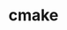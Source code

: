 ---
title: "cmake"
layout: cache
categories: [package, develop]
meta: {"versions": ["3.16.9", "3.20.6", "3.23.1", "3.23.2", "3.23.3", "3.24.2", "3.25.0", "3.25.1", "3.26.1", "3.26.2", "3.26.3"], "compilers": ["apple-clang@=14.0.0", "apple-clang@=14.0.3", "gcc@=11.1.0", "gcc@=11.3.0", "gcc@=12.1.0", "gcc@=12.3.0", "gcc@=7.3.1", "gcc@=7.5.0", "gcc@=8.4.0", "intel@=2021.9.0", "oneapi@=2023.0.0", "oneapi@=2023.1.0", "oneapi@=2023.2.0"], "oss": ["amzn2", "ubuntu18.04", "ubuntu20.04", "ubuntu22.04", "ventura"], "platforms": ["darwin", "linux"], "targets": ["aarch64", "icelake", "ivybridge", "neoverse_n1", "ppc64le", "skylake_avx512", "x86_64", "x86_64_v3"], "stacks": ["aws-ahug", "aws-ahug-aarch64", "aws-isc", "aws-isc-aarch64", "build_systems", "data-vis-sdk", "e4s", "e4s-oneapi", "e4s-power", "gpu-tests", "ml-darwin-aarch64-mps", "ml-linux-x86_64-cpu", "ml-linux-x86_64-cuda", "ml-linux-x86_64-rocm", "radiuss", "radiuss-aws", "radiuss-aws-aarch64", "root", "tutorial"], "num_specs": 124, "num_specs_by_stack": {"root": 124, "ml-darwin-aarch64-mps": 1, "aws-ahug-aarch64": 14, "radiuss-aws-aarch64": 4, "aws-isc-aarch64": 4, "aws-ahug": 3, "radiuss-aws": 2, "aws-isc": 2, "radiuss": 2, "build_systems": 2, "e4s-power": 4, "e4s-oneapi": 12, "gpu-tests": 2, "e4s": 6, "data-vis-sdk": 2, "ml-linux-x86_64-cuda": 2, "ml-linux-x86_64-rocm": 2, "ml-linux-x86_64-cpu": 2, "tutorial": 4}}
spec_details: [{"hash": "qqtzcrkegcxnqccc7auuaugjhkxw5oi5", "compiler": "apple-clang@=14.0.0", "versions": ["3.26.3"], "os": "ventura", "platform": "darwin", "target": "aarch64", "variants": ["build_system=generic", "build_type=Release", "~doc", "+ncurses", "+ownlibs", "~qt"], "stacks": ["root"], "size": "-", "tarball": "https://binaries.spack.io/develop/build_cache/darwin-ventura-aarch64/apple-clang-14.0.0/cmake-3.26.3/darwin-ventura-aarch64-apple-clang-14.0.0-cmake-3.26.3-qqtzcrkegcxnqccc7auuaugjhkxw5oi5.spack"}, {"hash": "zo6ymprkb7k4krk3zrdya3ifw7obj4gv", "compiler": "apple-clang@=14.0.0", "versions": ["3.26.3"], "os": "ventura", "platform": "darwin", "target": "aarch64", "variants": ["build_system=generic", "build_type=Release", "~doc", "+ncurses", "+ownlibs", "~qt"], "stacks": ["root"], "size": "-", "tarball": "https://binaries.spack.io/develop/build_cache/darwin-ventura-aarch64/apple-clang-14.0.0/cmake-3.26.3/darwin-ventura-aarch64-apple-clang-14.0.0-cmake-3.26.3-zo6ymprkb7k4krk3zrdya3ifw7obj4gv.spack"}, {"hash": "taru4dvclyndvmu4eehytneyqbluxxqw", "compiler": "apple-clang@=14.0.0", "versions": ["3.26.3"], "os": "ventura", "platform": "darwin", "target": "aarch64", "variants": ["build_system=generic", "build_type=Release", "~doc", "+ncurses", "+ownlibs"], "stacks": ["ml-darwin-aarch64-mps", "root"], "size": "-", "tarball": "https://binaries.spack.io/develop/build_cache/darwin-ventura-aarch64/apple-clang-14.0.0/cmake-3.26.3/darwin-ventura-aarch64-apple-clang-14.0.0-cmake-3.26.3-taru4dvclyndvmu4eehytneyqbluxxqw.spack"}, {"hash": "o3iv3b6qeh5a6amqao2kl2qobaibb6bv", "compiler": "gcc@=7.3.1", "versions": ["3.26.3"], "os": "amzn2", "platform": "linux", "target": "aarch64", "variants": ["build_system=generic", "build_type=Release", "~doc", "+ncurses", "+ownlibs", "~qt"], "stacks": ["aws-ahug-aarch64", "root"], "size": "-", "tarball": "https://binaries.spack.io/develop/build_cache/linux-amzn2-aarch64/gcc-7.3.1/cmake-3.26.3/linux-amzn2-aarch64-gcc-7.3.1-cmake-3.26.3-o3iv3b6qeh5a6amqao2kl2qobaibb6bv.spack"}, {"hash": "gjd3t7hr52orgpzzf6ny4m3edhu2yqbq", "compiler": "apple-clang@=14.0.3", "versions": ["3.26.3"], "os": "ventura", "platform": "darwin", "target": "aarch64", "variants": ["build_system=generic", "build_type=Release", "~doc", "+ncurses", "+ownlibs", "~qt"], "stacks": ["root"], "size": "-", "tarball": "https://binaries.spack.io/develop/build_cache/darwin-ventura-aarch64/apple-clang-14.0.3/cmake-3.26.3/darwin-ventura-aarch64-apple-clang-14.0.3-cmake-3.26.3-gjd3t7hr52orgpzzf6ny4m3edhu2yqbq.spack"}, {"hash": "26gs6rnhpasneopmzexyamsf7vjbyofd", "compiler": "apple-clang@=14.0.3", "versions": ["3.26.3"], "os": "ventura", "platform": "darwin", "target": "aarch64", "variants": ["build_system=generic", "build_type=Release", "~doc", "+ncurses", "+ownlibs", "~qt"], "stacks": ["root"], "size": "-", "tarball": "https://binaries.spack.io/develop/build_cache/darwin-ventura-aarch64/apple-clang-14.0.3/cmake-3.26.3/darwin-ventura-aarch64-apple-clang-14.0.3-cmake-3.26.3-26gs6rnhpasneopmzexyamsf7vjbyofd.spack"}, {"hash": "latohmkpp6d4eeq2nqmcrquhi4wvohxu", "compiler": "gcc@=7.3.1", "versions": ["3.26.3"], "os": "amzn2", "platform": "linux", "target": "aarch64", "variants": ["build_system=generic", "build_type=Release", "~doc", "+ncurses", "+ownlibs", "~qt"], "stacks": ["root"], "size": "-", "tarball": "https://binaries.spack.io/develop/build_cache/linux-amzn2-aarch64/gcc-7.3.1/cmake-3.26.3/linux-amzn2-aarch64-gcc-7.3.1-cmake-3.26.3-latohmkpp6d4eeq2nqmcrquhi4wvohxu.spack"}, {"hash": "tbwtqhly5pnpsso5c4gmxhyt3pdbsulh", "compiler": "gcc@=7.3.1", "versions": ["3.26.3"], "os": "amzn2", "platform": "linux", "target": "aarch64", "variants": ["build_system=generic", "build_type=Release", "~doc", "+ncurses", "+ownlibs", "~qt"], "stacks": ["aws-ahug-aarch64", "root"], "size": "-", "tarball": "https://binaries.spack.io/develop/build_cache/linux-amzn2-aarch64/gcc-7.3.1/cmake-3.26.3/linux-amzn2-aarch64-gcc-7.3.1-cmake-3.26.3-tbwtqhly5pnpsso5c4gmxhyt3pdbsulh.spack"}, {"hash": "xphz2gidtz4vttf2tas2z35z4zbdmlm6", "compiler": "gcc@=7.3.1", "versions": ["3.26.3"], "os": "amzn2", "platform": "linux", "target": "aarch64", "variants": ["build_system=generic", "build_type=Release", "~doc", "+ncurses", "+ownlibs", "~qt"], "stacks": ["aws-ahug-aarch64", "root"], "size": "-", "tarball": "https://binaries.spack.io/develop/build_cache/linux-amzn2-aarch64/gcc-7.3.1/cmake-3.26.3/linux-amzn2-aarch64-gcc-7.3.1-cmake-3.26.3-xphz2gidtz4vttf2tas2z35z4zbdmlm6.spack"}, {"hash": "xxgtauwpuclp5ja4ndyeskemau7jlcg6", "compiler": "gcc@=7.3.1", "versions": ["3.26.2"], "os": "amzn2", "platform": "linux", "target": "aarch64", "variants": ["build_system=generic", "build_type=Release", "~doc", "+ncurses", "+ownlibs", "~qt"], "stacks": ["aws-ahug-aarch64", "root"], "size": "-", "tarball": "https://binaries.spack.io/develop/build_cache/linux-amzn2-aarch64/gcc-7.3.1/cmake-3.26.2/linux-amzn2-aarch64-gcc-7.3.1-cmake-3.26.2-xxgtauwpuclp5ja4ndyeskemau7jlcg6.spack"}, {"hash": "fgb5os75qyrnlk7wxwo2qwcup74dl5ou", "compiler": "gcc@=7.3.1", "versions": ["3.26.3"], "os": "amzn2", "platform": "linux", "target": "aarch64", "variants": ["build_system=generic", "build_type=Release", "~doc", "+ncurses", "+ownlibs", "~qt"], "stacks": ["aws-ahug-aarch64", "root"], "size": "-", "tarball": "https://binaries.spack.io/develop/build_cache/linux-amzn2-aarch64/gcc-7.3.1/cmake-3.26.3/linux-amzn2-aarch64-gcc-7.3.1-cmake-3.26.3-fgb5os75qyrnlk7wxwo2qwcup74dl5ou.spack"}, {"hash": "ledeqnenxa3nornbvib3fc6wyhtb3cjr", "compiler": "gcc@=7.3.1", "versions": ["3.26.3"], "os": "amzn2", "platform": "linux", "target": "aarch64", "variants": ["build_system=generic", "build_type=Release", "~doc", "+ncurses", "+ownlibs"], "stacks": ["radiuss-aws-aarch64", "aws-isc-aarch64", "root"], "size": "-", "tarball": "https://binaries.spack.io/develop/build_cache/linux-amzn2-aarch64/gcc-7.3.1/cmake-3.26.3/linux-amzn2-aarch64-gcc-7.3.1-cmake-3.26.3-ledeqnenxa3nornbvib3fc6wyhtb3cjr.spack"}, {"hash": "rlibtthzniygwu4x5p3ps6ztcpvf4ytp", "compiler": "gcc@=7.3.1", "versions": ["3.26.2"], "os": "amzn2", "platform": "linux", "target": "aarch64", "variants": ["build_system=generic", "build_type=Release", "~doc", "+ncurses", "+ownlibs", "~qt"], "stacks": ["aws-ahug-aarch64", "root"], "size": "-", "tarball": "https://binaries.spack.io/develop/build_cache/linux-amzn2-aarch64/gcc-7.3.1/cmake-3.26.2/linux-amzn2-aarch64-gcc-7.3.1-cmake-3.26.2-rlibtthzniygwu4x5p3ps6ztcpvf4ytp.spack"}, {"hash": "xzzhjwlz6gn5qgswosuxbjrllryqxsq5", "compiler": "gcc@=7.3.1", "versions": ["3.26.3"], "os": "amzn2", "platform": "linux", "target": "aarch64", "variants": ["build_system=generic", "build_type=Release", "~doc", "+ncurses", "+ownlibs"], "stacks": ["radiuss-aws-aarch64", "aws-isc-aarch64", "root"], "size": "-", "tarball": "https://binaries.spack.io/develop/build_cache/linux-amzn2-aarch64/gcc-7.3.1/cmake-3.26.3/linux-amzn2-aarch64-gcc-7.3.1-cmake-3.26.3-xzzhjwlz6gn5qgswosuxbjrllryqxsq5.spack"}, {"hash": "at72i4zozhb2vrmllqy4ruqs6snw3b5o", "compiler": "gcc@=7.3.1", "versions": ["3.26.3"], "os": "amzn2", "platform": "linux", "target": "aarch64", "variants": ["build_system=generic", "build_type=Release", "~doc", "+ncurses", "+ownlibs", "~qt"], "stacks": ["aws-ahug-aarch64", "root"], "size": "-", "tarball": "https://binaries.spack.io/develop/build_cache/linux-amzn2-aarch64/gcc-7.3.1/cmake-3.26.3/linux-amzn2-aarch64-gcc-7.3.1-cmake-3.26.3-at72i4zozhb2vrmllqy4ruqs6snw3b5o.spack"}, {"hash": "snllk2uhxbdjzqalzobz5g3h2utnxaq4", "compiler": "gcc@=7.3.1", "versions": ["3.25.1"], "os": "amzn2", "platform": "linux", "target": "ivybridge", "variants": ["build_system=generic", "build_type=Release", "~doc", "+ncurses", "+ownlibs", "~qt"], "stacks": ["root"], "size": "-", "tarball": "https://binaries.spack.io/develop/build_cache/linux-amzn2-ivybridge/gcc-7.3.1/cmake-3.25.1/linux-amzn2-ivybridge-gcc-7.3.1-cmake-3.25.1-snllk2uhxbdjzqalzobz5g3h2utnxaq4.spack"}, {"hash": "r2aiya7q3aqkaz2klqwnj64ayhc3izpz", "compiler": "gcc@=12.3.0", "versions": ["3.26.3"], "os": "amzn2", "platform": "linux", "target": "icelake", "variants": ["build_system=generic", "build_type=Release", "~doc", "+ncurses", "+ownlibs", "~qt"], "stacks": ["root"], "size": "-", "tarball": "https://binaries.spack.io/develop/build_cache/linux-amzn2-icelake/gcc-12.3.0/cmake-3.26.3/linux-amzn2-icelake-gcc-12.3.0-cmake-3.26.3-r2aiya7q3aqkaz2klqwnj64ayhc3izpz.spack"}, {"hash": "c4hckcpiflhskls7or3wv2goikdmfewu", "compiler": "gcc@=7.3.1", "versions": ["3.25.0"], "os": "amzn2", "platform": "linux", "target": "ivybridge", "variants": ["build_system=generic", "build_type=Release", "~doc", "+ncurses", "+ownlibs", "~qt"], "stacks": ["root"], "size": "-", "tarball": "https://binaries.spack.io/develop/build_cache/linux-amzn2-ivybridge/gcc-7.3.1/cmake-3.25.0/linux-amzn2-ivybridge-gcc-7.3.1-cmake-3.25.0-c4hckcpiflhskls7or3wv2goikdmfewu.spack"}, {"hash": "cnzhr472hbxlbqv7l63tu6n74vf6i4sp", "compiler": "intel@=2021.9.0", "versions": ["3.26.3"], "os": "amzn2", "platform": "linux", "target": "icelake", "variants": ["build_system=generic", "build_type=Release", "~doc", "+ncurses", "+ownlibs", "~qt"], "stacks": ["root"], "size": "-", "tarball": "https://binaries.spack.io/develop/build_cache/linux-amzn2-icelake/intel-2021.9.0/cmake-3.26.3/linux-amzn2-icelake-intel-2021.9.0-cmake-3.26.3-cnzhr472hbxlbqv7l63tu6n74vf6i4sp.spack"}, {"hash": "dkj5mbncib62kjpdbfjmdakhlmexy3ux", "compiler": "intel@=2021.9.0", "versions": ["3.26.3"], "os": "amzn2", "platform": "linux", "target": "icelake", "variants": ["build_system=generic", "build_type=Release", "~doc", "+ncurses", "+ownlibs", "~qt"], "stacks": ["root"], "size": "-", "tarball": "https://binaries.spack.io/develop/build_cache/linux-amzn2-icelake/intel-2021.9.0/cmake-3.26.3/linux-amzn2-icelake-intel-2021.9.0-cmake-3.26.3-dkj5mbncib62kjpdbfjmdakhlmexy3ux.spack"}, {"hash": "lbgd5fpop7zf64nrhbpapyeb3tkkqtmo", "compiler": "gcc@=7.3.1", "versions": ["3.26.3"], "os": "amzn2", "platform": "linux", "target": "neoverse_n1", "variants": ["build_system=generic", "build_type=Release", "~doc", "+ncurses", "+ownlibs", "~qt"], "stacks": ["aws-ahug-aarch64", "root"], "size": "-", "tarball": "https://binaries.spack.io/develop/build_cache/linux-amzn2-neoverse_n1/gcc-7.3.1/cmake-3.26.3/linux-amzn2-neoverse_n1-gcc-7.3.1-cmake-3.26.3-lbgd5fpop7zf64nrhbpapyeb3tkkqtmo.spack"}, {"hash": "tufhmsl7ir4q7idhwzkbhzq5mkr7rwrm", "compiler": "gcc@=7.3.1", "versions": ["3.26.3"], "os": "amzn2", "platform": "linux", "target": "neoverse_n1", "variants": ["build_system=generic", "build_type=Release", "~doc", "+ncurses", "+ownlibs", "~qt"], "stacks": ["aws-ahug-aarch64", "root"], "size": "-", "tarball": "https://binaries.spack.io/develop/build_cache/linux-amzn2-neoverse_n1/gcc-7.3.1/cmake-3.26.3/linux-amzn2-neoverse_n1-gcc-7.3.1-cmake-3.26.3-tufhmsl7ir4q7idhwzkbhzq5mkr7rwrm.spack"}, {"hash": "uytc7pygqdpndyv45ysul3hr4ssl3v7r", "compiler": "gcc@=7.3.1", "versions": ["3.26.3"], "os": "amzn2", "platform": "linux", "target": "neoverse_n1", "variants": ["build_system=generic", "build_type=Release", "~doc", "+ncurses", "+ownlibs"], "stacks": ["radiuss-aws-aarch64", "aws-isc-aarch64", "root"], "size": "-", "tarball": "https://binaries.spack.io/develop/build_cache/linux-amzn2-neoverse_n1/gcc-7.3.1/cmake-3.26.3/linux-amzn2-neoverse_n1-gcc-7.3.1-cmake-3.26.3-uytc7pygqdpndyv45ysul3hr4ssl3v7r.spack"}, {"hash": "6p6nhw6o3koggch3i2nxf3jo2srbhud2", "compiler": "gcc@=7.3.1", "versions": ["3.26.2"], "os": "amzn2", "platform": "linux", "target": "neoverse_n1", "variants": ["build_system=generic", "build_type=Release", "~doc", "+ncurses", "+ownlibs", "~qt"], "stacks": ["aws-ahug-aarch64", "root"], "size": "-", "tarball": "https://binaries.spack.io/develop/build_cache/linux-amzn2-neoverse_n1/gcc-7.3.1/cmake-3.26.2/linux-amzn2-neoverse_n1-gcc-7.3.1-cmake-3.26.2-6p6nhw6o3koggch3i2nxf3jo2srbhud2.spack"}, {"hash": "wbsyxnhumzwi52piitp7zkmmzal7z5zh", "compiler": "gcc@=7.3.1", "versions": ["3.26.3"], "os": "amzn2", "platform": "linux", "target": "neoverse_n1", "variants": ["build_system=generic", "build_type=Release", "~doc", "+ncurses", "+ownlibs", "~qt"], "stacks": ["root"], "size": "-", "tarball": "https://binaries.spack.io/develop/build_cache/linux-amzn2-neoverse_n1/gcc-7.3.1/cmake-3.26.3/linux-amzn2-neoverse_n1-gcc-7.3.1-cmake-3.26.3-wbsyxnhumzwi52piitp7zkmmzal7z5zh.spack"}, {"hash": "x4gnhztxkt3jepbo7prim2tygeesok74", "compiler": "gcc@=7.3.1", "versions": ["3.26.3"], "os": "amzn2", "platform": "linux", "target": "neoverse_n1", "variants": ["build_system=generic", "build_type=Release", "~doc", "+ncurses", "+ownlibs", "~qt"], "stacks": ["aws-ahug-aarch64", "root"], "size": "-", "tarball": "https://binaries.spack.io/develop/build_cache/linux-amzn2-neoverse_n1/gcc-7.3.1/cmake-3.26.3/linux-amzn2-neoverse_n1-gcc-7.3.1-cmake-3.26.3-x4gnhztxkt3jepbo7prim2tygeesok74.spack"}, {"hash": "hsekl22dtsydr5gjvejnde7gbp6y574f", "compiler": "gcc@=7.3.1", "versions": ["3.26.2"], "os": "amzn2", "platform": "linux", "target": "neoverse_n1", "variants": ["build_system=generic", "build_type=Release", "~doc", "+ncurses", "+ownlibs", "~qt"], "stacks": ["aws-ahug-aarch64", "root"], "size": "-", "tarball": "https://binaries.spack.io/develop/build_cache/linux-amzn2-neoverse_n1/gcc-7.3.1/cmake-3.26.2/linux-amzn2-neoverse_n1-gcc-7.3.1-cmake-3.26.2-hsekl22dtsydr5gjvejnde7gbp6y574f.spack"}, {"hash": "2tm2htrf3qqd4pdr5wf7bu45wd3rpbtz", "compiler": "gcc@=7.3.1", "versions": ["3.26.3"], "os": "amzn2", "platform": "linux", "target": "neoverse_n1", "variants": ["build_system=generic", "build_type=Release", "~doc", "+ncurses", "+ownlibs"], "stacks": ["radiuss-aws-aarch64", "aws-isc-aarch64", "root"], "size": "-", "tarball": "https://binaries.spack.io/develop/build_cache/linux-amzn2-neoverse_n1/gcc-7.3.1/cmake-3.26.3/linux-amzn2-neoverse_n1-gcc-7.3.1-cmake-3.26.3-2tm2htrf3qqd4pdr5wf7bu45wd3rpbtz.spack"}, {"hash": "i4fy7wcgovjygn43mmczfffoig5ebhvu", "compiler": "gcc@=7.3.1", "versions": ["3.26.3"], "os": "amzn2", "platform": "linux", "target": "neoverse_n1", "variants": ["build_system=generic", "build_type=Release", "~doc", "+ncurses", "+ownlibs", "~qt"], "stacks": ["aws-ahug-aarch64", "root"], "size": "-", "tarball": "https://binaries.spack.io/develop/build_cache/linux-amzn2-neoverse_n1/gcc-7.3.1/cmake-3.26.3/linux-amzn2-neoverse_n1-gcc-7.3.1-cmake-3.26.3-i4fy7wcgovjygn43mmczfffoig5ebhvu.spack"}, {"hash": "yowytzzmpao4luwwtgqs3rmyroxih7ee", "compiler": "gcc@=7.3.1", "versions": ["3.26.3"], "os": "amzn2", "platform": "linux", "target": "neoverse_n1", "variants": ["build_system=generic", "build_type=Release", "~doc", "+ncurses", "+ownlibs", "~qt"], "stacks": ["aws-ahug-aarch64", "root"], "size": "-", "tarball": "https://binaries.spack.io/develop/build_cache/linux-amzn2-neoverse_n1/gcc-7.3.1/cmake-3.26.3/linux-amzn2-neoverse_n1-gcc-7.3.1-cmake-3.26.3-yowytzzmpao4luwwtgqs3rmyroxih7ee.spack"}, {"hash": "cmlkzo4cqxprxgfy7hp3nn25igbf5sum", "compiler": "gcc@=12.3.0", "versions": ["3.26.3"], "os": "amzn2", "platform": "linux", "target": "skylake_avx512", "variants": ["build_system=generic", "build_type=Release", "~doc", "+ncurses", "+ownlibs", "~qt"], "stacks": ["root"], "size": "-", "tarball": "https://binaries.spack.io/develop/build_cache/linux-amzn2-skylake_avx512/gcc-12.3.0/cmake-3.26.3/linux-amzn2-skylake_avx512-gcc-12.3.0-cmake-3.26.3-cmlkzo4cqxprxgfy7hp3nn25igbf5sum.spack"}, {"hash": "7puhawff5clcq7dfz6bnog2csmceq4g7", "compiler": "gcc@=7.3.1", "versions": ["3.26.3"], "os": "amzn2", "platform": "linux", "target": "x86_64_v3", "variants": ["build_system=generic", "build_type=Release", "~doc", "+ncurses", "+ownlibs", "~qt"], "stacks": ["aws-ahug", "root"], "size": "-", "tarball": "https://binaries.spack.io/develop/build_cache/linux-amzn2-x86_64_v3/gcc-7.3.1/cmake-3.26.3/linux-amzn2-x86_64_v3-gcc-7.3.1-cmake-3.26.3-7puhawff5clcq7dfz6bnog2csmceq4g7.spack"}, {"hash": "ectcisrw4xz3lkte74nxxgojott2dblx", "compiler": "intel@=2021.9.0", "versions": ["3.26.3"], "os": "amzn2", "platform": "linux", "target": "skylake_avx512", "variants": ["build_system=generic", "build_type=Release", "~doc", "+ncurses", "+ownlibs", "~qt"], "stacks": ["root"], "size": "-", "tarball": "https://binaries.spack.io/develop/build_cache/linux-amzn2-skylake_avx512/intel-2021.9.0/cmake-3.26.3/linux-amzn2-skylake_avx512-intel-2021.9.0-cmake-3.26.3-ectcisrw4xz3lkte74nxxgojott2dblx.spack"}, {"hash": "ni3omvzuky7ls46o4h4kei2n5happz7w", "compiler": "gcc@=7.3.1", "versions": ["3.26.3"], "os": "amzn2", "platform": "linux", "target": "x86_64_v3", "variants": ["build_system=generic", "build_type=Release", "~doc", "+ncurses", "+ownlibs"], "stacks": ["root", "radiuss-aws", "aws-isc"], "size": "-", "tarball": "https://binaries.spack.io/develop/build_cache/linux-amzn2-x86_64_v3/gcc-7.3.1/cmake-3.26.3/linux-amzn2-x86_64_v3-gcc-7.3.1-cmake-3.26.3-ni3omvzuky7ls46o4h4kei2n5happz7w.spack"}, {"hash": "skklknsa42rsezjww3554qjycfgq5s7e", "compiler": "gcc@=7.3.1", "versions": ["3.26.3"], "os": "amzn2", "platform": "linux", "target": "x86_64_v3", "variants": ["build_system=generic", "build_type=Release", "~doc", "+ncurses", "+ownlibs", "~qt"], "stacks": ["root"], "size": "-", "tarball": "https://binaries.spack.io/develop/build_cache/linux-amzn2-x86_64_v3/gcc-7.3.1/cmake-3.26.3/linux-amzn2-x86_64_v3-gcc-7.3.1-cmake-3.26.3-skklknsa42rsezjww3554qjycfgq5s7e.spack"}, {"hash": "3wgl5h3tpvjuzsvplikt5ecopf235azl", "compiler": "gcc@=7.3.1", "versions": ["3.26.3"], "os": "amzn2", "platform": "linux", "target": "x86_64_v3", "variants": ["build_system=generic", "build_type=Release", "~doc", "+ncurses", "+ownlibs"], "stacks": ["root", "radiuss-aws", "aws-isc"], "size": "-", "tarball": "https://binaries.spack.io/develop/build_cache/linux-amzn2-x86_64_v3/gcc-7.3.1/cmake-3.26.3/linux-amzn2-x86_64_v3-gcc-7.3.1-cmake-3.26.3-3wgl5h3tpvjuzsvplikt5ecopf235azl.spack"}, {"hash": "yy5owykftiiq2tu7qc5h4mvk6aojfxgx", "compiler": "gcc@=7.3.1", "versions": ["3.26.2"], "os": "amzn2", "platform": "linux", "target": "x86_64_v3", "variants": ["build_system=generic", "build_type=Release", "~doc", "+ncurses", "+ownlibs", "~qt"], "stacks": ["aws-ahug", "root"], "size": "-", "tarball": "https://binaries.spack.io/develop/build_cache/linux-amzn2-x86_64_v3/gcc-7.3.1/cmake-3.26.2/linux-amzn2-x86_64_v3-gcc-7.3.1-cmake-3.26.2-yy5owykftiiq2tu7qc5h4mvk6aojfxgx.spack"}, {"hash": "ea2wrl6mbzj4hnlxl3zww63zpgahb5pb", "compiler": "gcc@=7.3.1", "versions": ["3.26.3"], "os": "amzn2", "platform": "linux", "target": "x86_64_v3", "variants": ["build_system=generic", "build_type=Release", "~doc", "+ncurses", "+ownlibs", "~qt"], "stacks": ["aws-ahug", "root"], "size": "-", "tarball": "https://binaries.spack.io/develop/build_cache/linux-amzn2-x86_64_v3/gcc-7.3.1/cmake-3.26.3/linux-amzn2-x86_64_v3-gcc-7.3.1-cmake-3.26.3-ea2wrl6mbzj4hnlxl3zww63zpgahb5pb.spack"}, {"hash": "uohligjxrxnotq6dan5qdn53hfyjdyus", "compiler": "gcc@=7.5.0", "versions": ["3.23.3"], "os": "ubuntu18.04", "platform": "linux", "target": "x86_64", "variants": ["build_type=Release", "~doc", "+ncurses", "+ownlibs", "~qt"], "stacks": ["root"], "size": "-", "tarball": "https://binaries.spack.io/develop/build_cache/linux-ubuntu18.04-x86_64/gcc-7.5.0/cmake-3.23.3/linux-ubuntu18.04-x86_64-gcc-7.5.0-cmake-3.23.3-uohligjxrxnotq6dan5qdn53hfyjdyus.spack"}, {"hash": "xhviiedworcw6f3pmhop46cy344szbgt", "compiler": "gcc@=8.4.0", "versions": ["3.23.2"], "os": "ubuntu18.04", "platform": "linux", "target": "x86_64", "variants": ["build_type=Release", "~doc", "+ncurses", "+ownlibs", "~qt"], "stacks": ["root"], "size": "-", "tarball": "https://binaries.spack.io/develop/build_cache/linux-ubuntu18.04-x86_64/gcc-8.4.0/cmake-3.23.2/linux-ubuntu18.04-x86_64-gcc-8.4.0-cmake-3.23.2-xhviiedworcw6f3pmhop46cy344szbgt.spack"}, {"hash": "xmesgtnclr3as2ilyebe4rpv7t72bv6m", "compiler": "gcc@=8.4.0", "versions": ["3.23.3"], "os": "ubuntu18.04", "platform": "linux", "target": "x86_64", "variants": ["build_type=Release", "~doc", "+ncurses", "+ownlibs", "~qt"], "stacks": ["root"], "size": "-", "tarball": "https://binaries.spack.io/develop/build_cache/linux-ubuntu18.04-x86_64/gcc-8.4.0/cmake-3.23.3/linux-ubuntu18.04-x86_64-gcc-8.4.0-cmake-3.23.3-xmesgtnclr3as2ilyebe4rpv7t72bv6m.spack"}, {"hash": "crd77corziurrikkjkzaim32mnwzh62z", "compiler": "gcc@=8.4.0", "versions": ["3.23.2"], "os": "ubuntu18.04", "platform": "linux", "target": "x86_64", "variants": ["build_type=Release", "~doc", "+ncurses", "+ownlibs", "~qt"], "stacks": ["root"], "size": "-", "tarball": "https://binaries.spack.io/develop/build_cache/linux-ubuntu18.04-x86_64/gcc-8.4.0/cmake-3.23.2/linux-ubuntu18.04-x86_64-gcc-8.4.0-cmake-3.23.2-crd77corziurrikkjkzaim32mnwzh62z.spack"}, {"hash": "ypmhw6ewjsm6lk6v2s5nv4h44ud2rw27", "compiler": "gcc@=8.4.0", "versions": ["3.23.2"], "os": "ubuntu18.04", "platform": "linux", "target": "x86_64", "variants": ["build_type=Release", "~doc", "+ncurses", "+ownlibs", "~qt"], "stacks": ["root"], "size": "-", "tarball": "https://binaries.spack.io/develop/build_cache/linux-ubuntu18.04-x86_64/gcc-8.4.0/cmake-3.23.2/linux-ubuntu18.04-x86_64-gcc-8.4.0-cmake-3.23.2-ypmhw6ewjsm6lk6v2s5nv4h44ud2rw27.spack"}, {"hash": "pysxcdgt6zs2cozl3l2bmiajtydtwovm", "compiler": "gcc@=8.4.0", "versions": ["3.24.2"], "os": "ubuntu18.04", "platform": "linux", "target": "x86_64", "variants": ["build_system=generic", "build_type=Release", "~doc", "+ncurses", "+ownlibs", "~qt"], "stacks": ["root"], "size": "-", "tarball": "https://binaries.spack.io/develop/build_cache/linux-ubuntu18.04-x86_64/gcc-8.4.0/cmake-3.24.2/linux-ubuntu18.04-x86_64-gcc-8.4.0-cmake-3.24.2-pysxcdgt6zs2cozl3l2bmiajtydtwovm.spack"}, {"hash": "4rmgn6xzzvhhpahf3xmaltgfjjrnbgof", "compiler": "gcc@=8.4.0", "versions": ["3.23.3"], "os": "ubuntu18.04", "platform": "linux", "target": "x86_64", "variants": ["build_type=Release", "~doc", "+ncurses", "+ownlibs", "~qt"], "stacks": ["root"], "size": "-", "tarball": "https://binaries.spack.io/develop/build_cache/linux-ubuntu18.04-x86_64/gcc-8.4.0/cmake-3.23.3/linux-ubuntu18.04-x86_64-gcc-8.4.0-cmake-3.23.3-4rmgn6xzzvhhpahf3xmaltgfjjrnbgof.spack"}, {"hash": "oxfcvuiwckkfmwuixajkkchxhytkykug", "compiler": "gcc@=8.4.0", "versions": ["3.23.2"], "os": "ubuntu18.04", "platform": "linux", "target": "x86_64", "variants": ["build_type=Release", "~doc", "+ncurses", "+ownlibs", "~qt"], "stacks": ["root"], "size": "-", "tarball": "https://binaries.spack.io/develop/build_cache/linux-ubuntu18.04-x86_64/gcc-8.4.0/cmake-3.23.2/linux-ubuntu18.04-x86_64-gcc-8.4.0-cmake-3.23.2-oxfcvuiwckkfmwuixajkkchxhytkykug.spack"}, {"hash": "4zdek3cgd2abyymn3h2q3dakknggopoo", "compiler": "gcc@=8.4.0", "versions": ["3.24.2"], "os": "ubuntu18.04", "platform": "linux", "target": "x86_64", "variants": ["build_system=generic", "build_type=Release", "~doc", "+ncurses", "+ownlibs", "~qt"], "stacks": ["root"], "size": "-", "tarball": "https://binaries.spack.io/develop/build_cache/linux-ubuntu18.04-x86_64/gcc-8.4.0/cmake-3.24.2/linux-ubuntu18.04-x86_64-gcc-8.4.0-cmake-3.24.2-4zdek3cgd2abyymn3h2q3dakknggopoo.spack"}, {"hash": "iabmlry5yhpk5i3c3ltay4arn4e33yfk", "compiler": "gcc@=8.4.0", "versions": ["3.23.1"], "os": "ubuntu18.04", "platform": "linux", "target": "x86_64", "variants": ["build_type=Release", "~doc", "+ncurses", "+ownlibs", "~qt"], "stacks": ["root"], "size": "-", "tarball": "https://binaries.spack.io/develop/build_cache/linux-ubuntu18.04-x86_64/gcc-8.4.0/cmake-3.23.1/linux-ubuntu18.04-x86_64-gcc-8.4.0-cmake-3.23.1-iabmlry5yhpk5i3c3ltay4arn4e33yfk.spack"}, {"hash": "ni2n4iorfubfutpjcjp3ibsueh2cfqdw", "compiler": "gcc@=8.4.0", "versions": ["3.25.1"], "os": "ubuntu18.04", "platform": "linux", "target": "x86_64", "variants": ["build_system=generic", "build_type=Release", "~doc", "+ncurses", "+ownlibs", "~qt"], "stacks": ["root"], "size": "-", "tarball": "https://binaries.spack.io/develop/build_cache/linux-ubuntu18.04-x86_64/gcc-8.4.0/cmake-3.25.1/linux-ubuntu18.04-x86_64-gcc-8.4.0-cmake-3.25.1-ni2n4iorfubfutpjcjp3ibsueh2cfqdw.spack"}, {"hash": "klnudnlks5xx57al3fugzcrohrsylpoy", "compiler": "gcc@=8.4.0", "versions": ["3.23.2"], "os": "ubuntu18.04", "platform": "linux", "target": "x86_64", "variants": ["build_type=Release", "~doc", "+ncurses", "+ownlibs", "~qt"], "stacks": ["root"], "size": "-", "tarball": "https://binaries.spack.io/develop/build_cache/linux-ubuntu18.04-x86_64/gcc-8.4.0/cmake-3.23.2/linux-ubuntu18.04-x86_64-gcc-8.4.0-cmake-3.23.2-klnudnlks5xx57al3fugzcrohrsylpoy.spack"}, {"hash": "7ib5r6tj5jonuds7xvozz7adqlrmlb3p", "compiler": "gcc@=8.4.0", "versions": ["3.23.2"], "os": "ubuntu18.04", "platform": "linux", "target": "x86_64", "variants": ["build_type=Release", "~doc", "+ncurses", "+ownlibs", "~qt"], "stacks": ["root"], "size": "-", "tarball": "https://binaries.spack.io/develop/build_cache/linux-ubuntu18.04-x86_64/gcc-8.4.0/cmake-3.23.2/linux-ubuntu18.04-x86_64-gcc-8.4.0-cmake-3.23.2-7ib5r6tj5jonuds7xvozz7adqlrmlb3p.spack"}, {"hash": "x3facmu6z7mo6ltnugy5xsretrzmigay", "compiler": "gcc@=8.4.0", "versions": ["3.25.0"], "os": "ubuntu18.04", "platform": "linux", "target": "x86_64", "variants": ["build_system=generic", "build_type=Release", "~doc", "+ncurses", "+ownlibs", "~qt"], "stacks": ["root"], "size": "-", "tarball": "https://binaries.spack.io/develop/build_cache/linux-ubuntu18.04-x86_64/gcc-8.4.0/cmake-3.25.0/linux-ubuntu18.04-x86_64-gcc-8.4.0-cmake-3.25.0-x3facmu6z7mo6ltnugy5xsretrzmigay.spack"}, {"hash": "n4eaknx2lircob3fvhxw2ag5vaylpkzc", "compiler": "gcc@=8.4.0", "versions": ["3.23.3"], "os": "ubuntu18.04", "platform": "linux", "target": "x86_64", "variants": ["build_type=Release", "~doc", "+ncurses", "+ownlibs", "~qt"], "stacks": ["root"], "size": "-", "tarball": "https://binaries.spack.io/develop/build_cache/linux-ubuntu18.04-x86_64/gcc-8.4.0/cmake-3.23.3/linux-ubuntu18.04-x86_64-gcc-8.4.0-cmake-3.23.3-n4eaknx2lircob3fvhxw2ag5vaylpkzc.spack"}, {"hash": "ag23oxsvzs4h25x7lugr5yr237i6hnv6", "compiler": "gcc@=8.4.0", "versions": ["3.23.1"], "os": "ubuntu18.04", "platform": "linux", "target": "x86_64", "variants": ["build_type=Release", "~doc", "+ncurses", "+ownlibs", "~qt"], "stacks": ["root"], "size": "-", "tarball": "https://binaries.spack.io/develop/build_cache/linux-ubuntu18.04-x86_64/gcc-8.4.0/cmake-3.23.1/linux-ubuntu18.04-x86_64-gcc-8.4.0-cmake-3.23.1-ag23oxsvzs4h25x7lugr5yr237i6hnv6.spack"}, {"hash": "j5tmlq6eau6kkszko2crk7kuyhapu5lx", "compiler": "gcc@=8.4.0", "versions": ["3.23.2"], "os": "ubuntu18.04", "platform": "linux", "target": "x86_64", "variants": ["build_type=Release", "~doc", "+ncurses", "+ownlibs", "~qt"], "stacks": ["root"], "size": "-", "tarball": "https://binaries.spack.io/develop/build_cache/linux-ubuntu18.04-x86_64/gcc-8.4.0/cmake-3.23.2/linux-ubuntu18.04-x86_64-gcc-8.4.0-cmake-3.23.2-j5tmlq6eau6kkszko2crk7kuyhapu5lx.spack"}, {"hash": "jcj3frqsjtz2rcpf7gs7rvwgfpy7ktth", "compiler": "gcc@=8.4.0", "versions": ["3.23.2"], "os": "ubuntu18.04", "platform": "linux", "target": "x86_64", "variants": ["build_type=Release", "~doc", "+ncurses", "+ownlibs", "~qt"], "stacks": ["root"], "size": "-", "tarball": "https://binaries.spack.io/develop/build_cache/linux-ubuntu18.04-x86_64/gcc-8.4.0/cmake-3.23.2/linux-ubuntu18.04-x86_64-gcc-8.4.0-cmake-3.23.2-jcj3frqsjtz2rcpf7gs7rvwgfpy7ktth.spack"}, {"hash": "ovrmjredwio6bs5jv5jdplanuscdor7g", "compiler": "gcc@=8.4.0", "versions": ["3.26.1"], "os": "ubuntu18.04", "platform": "linux", "target": "x86_64", "variants": ["build_system=generic", "build_type=Release", "~doc", "+ncurses", "+ownlibs", "~qt"], "stacks": ["root"], "size": "-", "tarball": "https://binaries.spack.io/develop/build_cache/linux-ubuntu18.04-x86_64/gcc-8.4.0/cmake-3.26.1/linux-ubuntu18.04-x86_64-gcc-8.4.0-cmake-3.26.1-ovrmjredwio6bs5jv5jdplanuscdor7g.spack"}, {"hash": "n2iuoxwt4frhdlr2ssd5enozpjllftey", "compiler": "gcc@=8.4.0", "versions": ["3.23.2"], "os": "ubuntu18.04", "platform": "linux", "target": "x86_64", "variants": ["build_type=Release", "~doc", "+ncurses", "+ownlibs", "~qt"], "stacks": ["root"], "size": "-", "tarball": "https://binaries.spack.io/develop/build_cache/linux-ubuntu18.04-x86_64/gcc-8.4.0/cmake-3.23.2/linux-ubuntu18.04-x86_64-gcc-8.4.0-cmake-3.23.2-n2iuoxwt4frhdlr2ssd5enozpjllftey.spack"}, {"hash": "qelzrqttcejeyswbzpucvksiugomou3e", "compiler": "gcc@=7.5.0", "versions": ["3.26.3"], "os": "ubuntu18.04", "platform": "linux", "target": "x86_64_v3", "variants": ["build_system=generic", "build_type=Release", "~doc", "+ncurses", "+ownlibs"], "stacks": ["radiuss", "build_systems", "root"], "size": "-", "tarball": "https://binaries.spack.io/develop/build_cache/linux-ubuntu18.04-x86_64_v3/gcc-7.5.0/cmake-3.26.3/linux-ubuntu18.04-x86_64_v3-gcc-7.5.0-cmake-3.26.3-qelzrqttcejeyswbzpucvksiugomou3e.spack"}, {"hash": "6ifftyi26ujui5ru7bvzjgd3gt2m3nn6", "compiler": "gcc@=7.5.0", "versions": ["3.26.3"], "os": "ubuntu18.04", "platform": "linux", "target": "x86_64_v3", "variants": ["build_system=generic", "build_type=Release", "~doc", "+ncurses", "+ownlibs", "~qt"], "stacks": ["root"], "size": "-", "tarball": "https://binaries.spack.io/develop/build_cache/linux-ubuntu18.04-x86_64_v3/gcc-7.5.0/cmake-3.26.3/linux-ubuntu18.04-x86_64_v3-gcc-7.5.0-cmake-3.26.3-6ifftyi26ujui5ru7bvzjgd3gt2m3nn6.spack"}, {"hash": "3yi4x7hdgb6rugl5637pa5sbcqeuzbi7", "compiler": "gcc@=7.5.0", "versions": ["3.26.3"], "os": "ubuntu18.04", "platform": "linux", "target": "x86_64_v3", "variants": ["build_system=generic", "build_type=Release", "~doc", "+ncurses", "+ownlibs"], "stacks": ["radiuss", "build_systems", "root"], "size": "-", "tarball": "https://binaries.spack.io/develop/build_cache/linux-ubuntu18.04-x86_64_v3/gcc-7.5.0/cmake-3.26.3/linux-ubuntu18.04-x86_64_v3-gcc-7.5.0-cmake-3.26.3-3yi4x7hdgb6rugl5637pa5sbcqeuzbi7.spack"}, {"hash": "rtk64pc35xfy2tsoukrby6ztpoo7bpqf", "compiler": "gcc@=7.5.0", "versions": ["3.26.3"], "os": "ubuntu18.04", "platform": "linux", "target": "x86_64_v3", "variants": ["build_system=generic", "build_type=Release", "~doc", "+ncurses", "+ownlibs", "~qt"], "stacks": ["root"], "size": "-", "tarball": "https://binaries.spack.io/develop/build_cache/linux-ubuntu18.04-x86_64_v3/gcc-7.5.0/cmake-3.26.3/linux-ubuntu18.04-x86_64_v3-gcc-7.5.0-cmake-3.26.3-rtk64pc35xfy2tsoukrby6ztpoo7bpqf.spack"}, {"hash": "5xo5zyo22tzfsmrwgb32ibqmcbqejv6u", "compiler": "gcc@=7.5.0", "versions": ["3.26.2"], "os": "ubuntu18.04", "platform": "linux", "target": "x86_64_v3", "variants": ["build_system=generic", "build_type=Release", "~doc", "+ncurses", "+ownlibs", "~qt"], "stacks": ["root"], "size": "-", "tarball": "https://binaries.spack.io/develop/build_cache/linux-ubuntu18.04-x86_64_v3/gcc-7.5.0/cmake-3.26.2/linux-ubuntu18.04-x86_64_v3-gcc-7.5.0-cmake-3.26.2-5xo5zyo22tzfsmrwgb32ibqmcbqejv6u.spack"}, {"hash": "fexz5rhuq6trpgzcgbg3vazumpltb2f3", "compiler": "gcc@=11.1.0", "versions": ["3.26.3"], "os": "ubuntu20.04", "platform": "linux", "target": "ppc64le", "variants": ["build_system=generic", "build_type=Release", "~doc", "+ncurses", "+ownlibs", "~qt"], "stacks": ["root"], "size": "-", "tarball": "https://binaries.spack.io/develop/build_cache/linux-ubuntu20.04-ppc64le/gcc-11.1.0/cmake-3.26.3/linux-ubuntu20.04-ppc64le-gcc-11.1.0-cmake-3.26.3-fexz5rhuq6trpgzcgbg3vazumpltb2f3.spack"}, {"hash": "tkgg4v6tpdoioxumb7igtavscm3sjwmx", "compiler": "gcc@=11.1.0", "versions": ["3.26.3"], "os": "ubuntu20.04", "platform": "linux", "target": "ppc64le", "variants": ["build_system=generic", "build_type=Release", "~doc", "+ncurses", "+ownlibs", "~qt"], "stacks": ["root"], "size": "-", "tarball": "https://binaries.spack.io/develop/build_cache/linux-ubuntu20.04-ppc64le/gcc-11.1.0/cmake-3.26.3/linux-ubuntu20.04-ppc64le-gcc-11.1.0-cmake-3.26.3-tkgg4v6tpdoioxumb7igtavscm3sjwmx.spack"}, {"hash": "evuz4uypgmiepefjbmn7qxl7acz76ikz", "compiler": "gcc@=11.1.0", "versions": ["3.26.3"], "os": "ubuntu20.04", "platform": "linux", "target": "ppc64le", "variants": ["build_system=generic", "build_type=Release", "~doc", "+ncurses", "+ownlibs"], "stacks": ["e4s-power", "root"], "size": "-", "tarball": "https://binaries.spack.io/develop/build_cache/linux-ubuntu20.04-ppc64le/gcc-11.1.0/cmake-3.26.3/linux-ubuntu20.04-ppc64le-gcc-11.1.0-cmake-3.26.3-evuz4uypgmiepefjbmn7qxl7acz76ikz.spack"}, {"hash": "genmnpctiehhzcab7hp4hlpbaadi5rit", "compiler": "gcc@=11.1.0", "versions": ["3.26.3"], "os": "ubuntu20.04", "platform": "linux", "target": "ppc64le", "variants": ["build_system=generic", "build_type=Release", "~doc", "+ncurses", "+ownlibs"], "stacks": ["e4s-power", "root"], "size": "-", "tarball": "https://binaries.spack.io/develop/build_cache/linux-ubuntu20.04-ppc64le/gcc-11.1.0/cmake-3.26.3/linux-ubuntu20.04-ppc64le-gcc-11.1.0-cmake-3.26.3-genmnpctiehhzcab7hp4hlpbaadi5rit.spack"}, {"hash": "odbrt3zk4tzmyu7mb5q65niscqftkchb", "compiler": "gcc@=11.1.0", "versions": ["3.26.3"], "os": "ubuntu20.04", "platform": "linux", "target": "ppc64le", "variants": ["build_system=generic", "build_type=Release", "~doc", "+ncurses", "+ownlibs", "~qt"], "stacks": ["root"], "size": "-", "tarball": "https://binaries.spack.io/develop/build_cache/linux-ubuntu20.04-ppc64le/gcc-11.1.0/cmake-3.26.3/linux-ubuntu20.04-ppc64le-gcc-11.1.0-cmake-3.26.3-odbrt3zk4tzmyu7mb5q65niscqftkchb.spack"}, {"hash": "xty42w4zyhatwrborkyipjwnozdbnwfs", "compiler": "gcc@=8.4.0", "versions": ["3.26.2"], "os": "ubuntu18.04", "platform": "linux", "target": "x86_64_v3", "variants": ["build_system=generic", "build_type=Release", "~doc", "+ncurses", "+ownlibs", "~qt"], "stacks": ["root"], "size": "-", "tarball": "https://binaries.spack.io/develop/build_cache/linux-ubuntu18.04-x86_64_v3/gcc-8.4.0/cmake-3.26.2/linux-ubuntu18.04-x86_64_v3-gcc-8.4.0-cmake-3.26.2-xty42w4zyhatwrborkyipjwnozdbnwfs.spack"}, {"hash": "gpqmwwfuy6lieo7pb4nxlaw3slfwq4nj", "compiler": "gcc@=8.4.0", "versions": ["3.26.1"], "os": "ubuntu18.04", "platform": "linux", "target": "x86_64_v3", "variants": ["build_system=generic", "build_type=Release", "~doc", "+ncurses", "+ownlibs", "~qt"], "stacks": ["root"], "size": "-", "tarball": "https://binaries.spack.io/develop/build_cache/linux-ubuntu18.04-x86_64_v3/gcc-8.4.0/cmake-3.26.1/linux-ubuntu18.04-x86_64_v3-gcc-8.4.0-cmake-3.26.1-gpqmwwfuy6lieo7pb4nxlaw3slfwq4nj.spack"}, {"hash": "a7cc2zflsuqdqyokj2asjsev72xbetca", "compiler": "gcc@=8.4.0", "versions": ["3.26.1"], "os": "ubuntu18.04", "platform": "linux", "target": "x86_64_v3", "variants": ["build_system=generic", "build_type=Release", "~doc", "+ncurses", "+ownlibs", "~qt"], "stacks": ["root"], "size": "-", "tarball": "https://binaries.spack.io/develop/build_cache/linux-ubuntu18.04-x86_64_v3/gcc-8.4.0/cmake-3.26.1/linux-ubuntu18.04-x86_64_v3-gcc-8.4.0-cmake-3.26.1-a7cc2zflsuqdqyokj2asjsev72xbetca.spack"}, {"hash": "sskao76iyuerz3qh65ald6zv66kkfax7", "compiler": "gcc@=11.1.0", "versions": ["3.26.3"], "os": "ubuntu20.04", "platform": "linux", "target": "ppc64le", "variants": ["build_system=generic", "build_type=Release", "~doc", "+ncurses", "+ownlibs", "~qt"], "stacks": ["root"], "size": "-", "tarball": "https://binaries.spack.io/develop/build_cache/linux-ubuntu20.04-ppc64le/gcc-11.1.0/cmake-3.26.3/linux-ubuntu20.04-ppc64le-gcc-11.1.0-cmake-3.26.3-sskao76iyuerz3qh65ald6zv66kkfax7.spack"}, {"hash": "i7naktyt37zct75we3rmrukwmlb5f3fj", "compiler": "gcc@=11.1.0", "versions": ["3.26.3"], "os": "ubuntu20.04", "platform": "linux", "target": "ppc64le", "variants": ["build_system=generic", "build_type=Release", "~doc", "+ncurses", "+ownlibs"], "stacks": ["e4s-power", "root"], "size": "-", "tarball": "https://binaries.spack.io/develop/build_cache/linux-ubuntu20.04-ppc64le/gcc-11.1.0/cmake-3.26.3/linux-ubuntu20.04-ppc64le-gcc-11.1.0-cmake-3.26.3-i7naktyt37zct75we3rmrukwmlb5f3fj.spack"}, {"hash": "d73isursiuetrw4i72tot54gjwqbowip", "compiler": "gcc@=11.1.0", "versions": ["3.26.3"], "os": "ubuntu20.04", "platform": "linux", "target": "ppc64le", "variants": ["build_system=generic", "build_type=Release", "~doc", "+ncurses", "+ownlibs"], "stacks": ["e4s-power", "root"], "size": "-", "tarball": "https://binaries.spack.io/develop/build_cache/linux-ubuntu20.04-ppc64le/gcc-11.1.0/cmake-3.26.3/linux-ubuntu20.04-ppc64le-gcc-11.1.0-cmake-3.26.3-d73isursiuetrw4i72tot54gjwqbowip.spack"}, {"hash": "vj3stzqlinq4cmbq2plf3sbntpdfxkbt", "compiler": "gcc@=11.1.0", "versions": ["3.26.3"], "os": "ubuntu20.04", "platform": "linux", "target": "ppc64le", "variants": ["build_system=generic", "build_type=Release", "~doc", "+ncurses", "+ownlibs", "~qt"], "stacks": ["root"], "size": "-", "tarball": "https://binaries.spack.io/develop/build_cache/linux-ubuntu20.04-ppc64le/gcc-11.1.0/cmake-3.26.3/linux-ubuntu20.04-ppc64le-gcc-11.1.0-cmake-3.26.3-vj3stzqlinq4cmbq2plf3sbntpdfxkbt.spack"}, {"hash": "phw4duy2bpryhix7mksxxu4wpaihkllz", "compiler": "gcc@=11.1.0", "versions": ["3.26.3"], "os": "ubuntu20.04", "platform": "linux", "target": "ppc64le", "variants": ["build_system=generic", "build_type=Release", "~doc", "+ncurses", "+ownlibs", "~qt"], "stacks": ["root"], "size": "-", "tarball": "https://binaries.spack.io/develop/build_cache/linux-ubuntu20.04-ppc64le/gcc-11.1.0/cmake-3.26.3/linux-ubuntu20.04-ppc64le-gcc-11.1.0-cmake-3.26.3-phw4duy2bpryhix7mksxxu4wpaihkllz.spack"}, {"hash": "xoyafmbikqn3jlexy7calxkgrwciqxup", "compiler": "gcc@=11.1.0", "versions": ["3.26.2"], "os": "ubuntu20.04", "platform": "linux", "target": "ppc64le", "variants": ["build_system=generic", "build_type=Release", "~doc", "+ncurses", "+ownlibs", "~qt"], "stacks": ["root"], "size": "-", "tarball": "https://binaries.spack.io/develop/build_cache/linux-ubuntu20.04-ppc64le/gcc-11.1.0/cmake-3.26.2/linux-ubuntu20.04-ppc64le-gcc-11.1.0-cmake-3.26.2-xoyafmbikqn3jlexy7calxkgrwciqxup.spack"}, {"hash": "crqkilhzwst7vfnoj5rndnzdbqpjcvyi", "compiler": "gcc@=11.1.0", "versions": ["3.26.3"], "os": "ubuntu20.04", "platform": "linux", "target": "ppc64le", "variants": ["build_system=generic", "build_type=Release", "~doc", "+ncurses", "+ownlibs", "~qt"], "stacks": ["root"], "size": "-", "tarball": "https://binaries.spack.io/develop/build_cache/linux-ubuntu20.04-ppc64le/gcc-11.1.0/cmake-3.26.3/linux-ubuntu20.04-ppc64le-gcc-11.1.0-cmake-3.26.3-crqkilhzwst7vfnoj5rndnzdbqpjcvyi.spack"}, {"hash": "ismlzkeqwzko23sifywlagdxa4jdkgkl", "compiler": "gcc@=11.1.0", "versions": ["3.26.3"], "os": "ubuntu20.04", "platform": "linux", "target": "ppc64le", "variants": ["build_system=generic", "build_type=Release", "~doc", "+ncurses", "+ownlibs", "~qt"], "stacks": ["root"], "size": "-", "tarball": "https://binaries.spack.io/develop/build_cache/linux-ubuntu20.04-ppc64le/gcc-11.1.0/cmake-3.26.3/linux-ubuntu20.04-ppc64le-gcc-11.1.0-cmake-3.26.3-ismlzkeqwzko23sifywlagdxa4jdkgkl.spack"}, {"hash": "cducln3yagw6d2mhwlkwu7nz6busllf7", "compiler": "oneapi@=2023.2.0", "versions": ["3.26.3"], "os": "ubuntu20.04", "platform": "linux", "target": "x86_64", "variants": ["build_system=generic", "build_type=Release", "~doc", "+ncurses", "+ownlibs"], "stacks": ["e4s-oneapi", "root"], "size": "-", "tarball": "https://binaries.spack.io/develop/build_cache/linux-ubuntu20.04-x86_64/oneapi-2023.2.0/cmake-3.26.3/linux-ubuntu20.04-x86_64-oneapi-2023.2.0-cmake-3.26.3-cducln3yagw6d2mhwlkwu7nz6busllf7.spack"}, {"hash": "qaesm56lgncmto56w2dz76ebjbyfovhk", "compiler": "oneapi@=2023.1.0", "versions": ["3.16.9"], "os": "ubuntu20.04", "platform": "linux", "target": "x86_64", "variants": ["build_system=generic", "build_type=Release", "~doc", "+ncurses", "+ownlibs", "patches=1c54004,bf695e3", "~qt"], "stacks": ["e4s-oneapi", "root"], "size": "-", "tarball": "https://binaries.spack.io/develop/build_cache/linux-ubuntu20.04-x86_64/oneapi-2023.1.0/cmake-3.16.9/linux-ubuntu20.04-x86_64-oneapi-2023.1.0-cmake-3.16.9-qaesm56lgncmto56w2dz76ebjbyfovhk.spack"}, {"hash": "neyqtcxzuesbbu74bhy3za3eh7zpk2jw", "compiler": "oneapi@=2023.2.0", "versions": ["3.26.3"], "os": "ubuntu20.04", "platform": "linux", "target": "x86_64", "variants": ["build_system=generic", "build_type=Release", "~doc", "+ncurses", "+ownlibs", "~qt"], "stacks": ["e4s-oneapi", "root"], "size": "-", "tarball": "https://binaries.spack.io/develop/build_cache/linux-ubuntu20.04-x86_64/oneapi-2023.2.0/cmake-3.26.3/linux-ubuntu20.04-x86_64-oneapi-2023.2.0-cmake-3.26.3-neyqtcxzuesbbu74bhy3za3eh7zpk2jw.spack"}, {"hash": "7m424ii7xm6gnhtn7rqnmaayznvpve2r", "compiler": "oneapi@=2023.1.0", "versions": ["3.26.3"], "os": "ubuntu20.04", "platform": "linux", "target": "x86_64", "variants": ["build_system=generic", "build_type=Release", "~doc", "+ncurses", "+ownlibs", "~qt"], "stacks": ["e4s-oneapi", "root"], "size": "-", "tarball": "https://binaries.spack.io/develop/build_cache/linux-ubuntu20.04-x86_64/oneapi-2023.1.0/cmake-3.26.3/linux-ubuntu20.04-x86_64-oneapi-2023.1.0-cmake-3.26.3-7m424ii7xm6gnhtn7rqnmaayznvpve2r.spack"}, {"hash": "tomdj5khmasrux5xg5phtnxsgptgvkd2", "compiler": "oneapi@=2023.1.0", "versions": ["3.26.3"], "os": "ubuntu20.04", "platform": "linux", "target": "x86_64", "variants": ["build_system=generic", "build_type=Release", "~doc", "+ncurses", "+ownlibs", "~qt"], "stacks": ["e4s-oneapi", "root"], "size": "-", "tarball": "https://binaries.spack.io/develop/build_cache/linux-ubuntu20.04-x86_64/oneapi-2023.1.0/cmake-3.26.3/linux-ubuntu20.04-x86_64-oneapi-2023.1.0-cmake-3.26.3-tomdj5khmasrux5xg5phtnxsgptgvkd2.spack"}, {"hash": "lxr3s4h7dd7lrb4rokxqd4tqzfqd3uep", "compiler": "oneapi@=2023.2.0", "versions": ["3.16.9"], "os": "ubuntu20.04", "platform": "linux", "target": "x86_64", "variants": ["build_system=generic", "build_type=Release", "~doc", "+ncurses", "+ownlibs", "patches=1c54004,bf695e3"], "stacks": ["e4s-oneapi", "root"], "size": "-", "tarball": "https://binaries.spack.io/develop/build_cache/linux-ubuntu20.04-x86_64/oneapi-2023.2.0/cmake-3.16.9/linux-ubuntu20.04-x86_64-oneapi-2023.2.0-cmake-3.16.9-lxr3s4h7dd7lrb4rokxqd4tqzfqd3uep.spack"}, {"hash": "fymkmlpq3qpdojzbdwg5hagzbrzvefwz", "compiler": "oneapi@=2023.2.0", "versions": ["3.26.3"], "os": "ubuntu20.04", "platform": "linux", "target": "x86_64", "variants": ["build_system=generic", "build_type=Release", "~doc", "+ncurses", "+ownlibs"], "stacks": ["e4s-oneapi", "root"], "size": "-", "tarball": "https://binaries.spack.io/develop/build_cache/linux-ubuntu20.04-x86_64/oneapi-2023.2.0/cmake-3.26.3/linux-ubuntu20.04-x86_64-oneapi-2023.2.0-cmake-3.26.3-fymkmlpq3qpdojzbdwg5hagzbrzvefwz.spack"}, {"hash": "uyig5hc2tx5fdmvtnh3vblvh5ylwev6x", "compiler": "oneapi@=2023.2.0", "versions": ["3.26.3"], "os": "ubuntu20.04", "platform": "linux", "target": "x86_64", "variants": ["build_system=generic", "build_type=Release", "~doc", "+ncurses", "+ownlibs", "~qt"], "stacks": ["e4s-oneapi", "root"], "size": "-", "tarball": "https://binaries.spack.io/develop/build_cache/linux-ubuntu20.04-x86_64/oneapi-2023.2.0/cmake-3.26.3/linux-ubuntu20.04-x86_64-oneapi-2023.2.0-cmake-3.26.3-uyig5hc2tx5fdmvtnh3vblvh5ylwev6x.spack"}, {"hash": "hdlkouqdtcmzqja37cre3mhlc6oy3qqq", "compiler": "oneapi@=2023.2.0", "versions": ["3.16.9"], "os": "ubuntu20.04", "platform": "linux", "target": "x86_64", "variants": ["build_system=generic", "build_type=Release", "~doc", "+ncurses", "+ownlibs", "patches=1c54004,bf695e3"], "stacks": ["e4s-oneapi", "root"], "size": "-", "tarball": "https://binaries.spack.io/develop/build_cache/linux-ubuntu20.04-x86_64/oneapi-2023.2.0/cmake-3.16.9/linux-ubuntu20.04-x86_64-oneapi-2023.2.0-cmake-3.16.9-hdlkouqdtcmzqja37cre3mhlc6oy3qqq.spack"}, {"hash": "n2arwxxjrc3sc7hsn4ucprqy6g5xlwuj", "compiler": "oneapi@=2023.2.0", "versions": ["3.16.9"], "os": "ubuntu20.04", "platform": "linux", "target": "x86_64", "variants": ["build_system=generic", "build_type=Release", "~doc", "+ncurses", "+ownlibs", "patches=1c54004,bf695e3", "~qt"], "stacks": ["e4s-oneapi", "root"], "size": "-", "tarball": "https://binaries.spack.io/develop/build_cache/linux-ubuntu20.04-x86_64/oneapi-2023.2.0/cmake-3.16.9/linux-ubuntu20.04-x86_64-oneapi-2023.2.0-cmake-3.16.9-n2arwxxjrc3sc7hsn4ucprqy6g5xlwuj.spack"}, {"hash": "56i3w3u75accs3p7aq523hintz4uxtko", "compiler": "oneapi@=2023.2.0", "versions": ["3.16.9"], "os": "ubuntu20.04", "platform": "linux", "target": "x86_64", "variants": ["build_system=generic", "build_type=Release", "~doc", "+ncurses", "+ownlibs", "patches=1c54004,bf695e3", "~qt"], "stacks": ["e4s-oneapi", "root"], "size": "-", "tarball": "https://binaries.spack.io/develop/build_cache/linux-ubuntu20.04-x86_64/oneapi-2023.2.0/cmake-3.16.9/linux-ubuntu20.04-x86_64-oneapi-2023.2.0-cmake-3.16.9-56i3w3u75accs3p7aq523hintz4uxtko.spack"}, {"hash": "p34z37ywi6qxnvbahkavdvyjhi4ewfca", "compiler": "oneapi@=2023.0.0", "versions": ["3.26.2"], "os": "ubuntu20.04", "platform": "linux", "target": "x86_64", "variants": ["build_system=generic", "build_type=Release", "~doc", "+ncurses", "+ownlibs", "~qt"], "stacks": ["e4s-oneapi", "root"], "size": "-", "tarball": "https://binaries.spack.io/develop/build_cache/linux-ubuntu20.04-x86_64/oneapi-2023.0.0/cmake-3.26.2/linux-ubuntu20.04-x86_64-oneapi-2023.0.0-cmake-3.26.2-p34z37ywi6qxnvbahkavdvyjhi4ewfca.spack"}, {"hash": "i6m6orqxrijgne2dvavwiyndo33na66v", "compiler": "gcc@=11.1.0", "versions": ["3.26.3"], "os": "ubuntu20.04", "platform": "linux", "target": "x86_64_v3", "variants": ["build_system=generic", "build_type=Release", "~doc", "+ncurses", "+ownlibs"], "stacks": ["gpu-tests", "e4s", "root"], "size": "-", "tarball": "https://binaries.spack.io/develop/build_cache/linux-ubuntu20.04-x86_64_v3/gcc-11.1.0/cmake-3.26.3/linux-ubuntu20.04-x86_64_v3-gcc-11.1.0-cmake-3.26.3-i6m6orqxrijgne2dvavwiyndo33na66v.spack"}, {"hash": "xiyrak7yrrgsebdusbzlklxxw2mgwgty", "compiler": "gcc@=11.1.0", "versions": ["3.26.3"], "os": "ubuntu20.04", "platform": "linux", "target": "x86_64_v3", "variants": ["build_system=generic", "build_type=Release", "~doc", "+ncurses", "+ownlibs", "~qt"], "stacks": ["root"], "size": "-", "tarball": "https://binaries.spack.io/develop/build_cache/linux-ubuntu20.04-x86_64_v3/gcc-11.1.0/cmake-3.26.3/linux-ubuntu20.04-x86_64_v3-gcc-11.1.0-cmake-3.26.3-xiyrak7yrrgsebdusbzlklxxw2mgwgty.spack"}, {"hash": "rrbjmnz4qd36ae73r45zligcu5tn6v5b", "compiler": "gcc@=11.1.0", "versions": ["3.26.3"], "os": "ubuntu20.04", "platform": "linux", "target": "x86_64_v3", "variants": ["build_system=generic", "build_type=Release", "~doc", "+ncurses", "+ownlibs", "~qt"], "stacks": ["root"], "size": "-", "tarball": "https://binaries.spack.io/develop/build_cache/linux-ubuntu20.04-x86_64_v3/gcc-11.1.0/cmake-3.26.3/linux-ubuntu20.04-x86_64_v3-gcc-11.1.0-cmake-3.26.3-rrbjmnz4qd36ae73r45zligcu5tn6v5b.spack"}, {"hash": "gj4vsuw4na4nu6hgjvhmo7nainihb73t", "compiler": "gcc@=11.1.0", "versions": ["3.26.3"], "os": "ubuntu20.04", "platform": "linux", "target": "x86_64_v3", "variants": ["build_system=generic", "build_type=Release", "~doc", "+ncurses", "+ownlibs"], "stacks": ["gpu-tests", "e4s", "root"], "size": "-", "tarball": "https://binaries.spack.io/develop/build_cache/linux-ubuntu20.04-x86_64_v3/gcc-11.1.0/cmake-3.26.3/linux-ubuntu20.04-x86_64_v3-gcc-11.1.0-cmake-3.26.3-gj4vsuw4na4nu6hgjvhmo7nainihb73t.spack"}, {"hash": "mcykfggcm24h4gvcdp6mq6d3xqjqwxev", "compiler": "gcc@=11.1.0", "versions": ["3.26.3"], "os": "ubuntu20.04", "platform": "linux", "target": "x86_64_v3", "variants": ["build_system=generic", "build_type=Release", "~doc", "+ncurses", "~ownlibs", "~qt"], "stacks": ["root"], "size": "-", "tarball": "https://binaries.spack.io/develop/build_cache/linux-ubuntu20.04-x86_64_v3/gcc-11.1.0/cmake-3.26.3/linux-ubuntu20.04-x86_64_v3-gcc-11.1.0-cmake-3.26.3-mcykfggcm24h4gvcdp6mq6d3xqjqwxev.spack"}, {"hash": "lr6i74kkiqknx7o2x3rjkal4k2jqr5f6", "compiler": "gcc@=11.1.0", "versions": ["3.26.3"], "os": "ubuntu20.04", "platform": "linux", "target": "x86_64_v3", "variants": ["build_system=generic", "build_type=Release", "~doc", "+ncurses", "~ownlibs", "~qt"], "stacks": ["root"], "size": "-", "tarball": "https://binaries.spack.io/develop/build_cache/linux-ubuntu20.04-x86_64_v3/gcc-11.1.0/cmake-3.26.3/linux-ubuntu20.04-x86_64_v3-gcc-11.1.0-cmake-3.26.3-lr6i74kkiqknx7o2x3rjkal4k2jqr5f6.spack"}, {"hash": "77w7wfbowdth66shx3iwoqba47bd7wmo", "compiler": "gcc@=11.1.0", "versions": ["3.26.3"], "os": "ubuntu20.04", "platform": "linux", "target": "x86_64_v3", "variants": ["build_system=generic", "build_type=Release", "~doc", "+ncurses", "+ownlibs", "~qt"], "stacks": ["root"], "size": "-", "tarball": "https://binaries.spack.io/develop/build_cache/linux-ubuntu20.04-x86_64_v3/gcc-11.1.0/cmake-3.26.3/linux-ubuntu20.04-x86_64_v3-gcc-11.1.0-cmake-3.26.3-77w7wfbowdth66shx3iwoqba47bd7wmo.spack"}, {"hash": "et3i5jofglmhfxvnc3e53qx7jg42cqk4", "compiler": "gcc@=11.1.0", "versions": ["3.26.3"], "os": "ubuntu20.04", "platform": "linux", "target": "x86_64_v3", "variants": ["build_system=generic", "build_type=Release", "~doc", "+ncurses", "+ownlibs", "~qt"], "stacks": ["root"], "size": "-", "tarball": "https://binaries.spack.io/develop/build_cache/linux-ubuntu20.04-x86_64_v3/gcc-11.1.0/cmake-3.26.3/linux-ubuntu20.04-x86_64_v3-gcc-11.1.0-cmake-3.26.3-et3i5jofglmhfxvnc3e53qx7jg42cqk4.spack"}, {"hash": "lgvopdzzzyenliw2srtgcvqnetlvqu5s", "compiler": "gcc@=11.1.0", "versions": ["3.26.3"], "os": "ubuntu20.04", "platform": "linux", "target": "x86_64_v3", "variants": ["build_system=generic", "build_type=Release", "~doc", "+ncurses", "~ownlibs", "~qt"], "stacks": ["root"], "size": "-", "tarball": "https://binaries.spack.io/develop/build_cache/linux-ubuntu20.04-x86_64_v3/gcc-11.1.0/cmake-3.26.3/linux-ubuntu20.04-x86_64_v3-gcc-11.1.0-cmake-3.26.3-lgvopdzzzyenliw2srtgcvqnetlvqu5s.spack"}, {"hash": "kaxpbrh3r6c5n2zz7j6ptzy5csnijf46", "compiler": "gcc@=11.1.0", "versions": ["3.26.3"], "os": "ubuntu20.04", "platform": "linux", "target": "x86_64_v3", "variants": ["build_system=generic", "build_type=Release", "~doc", "+ncurses", "~ownlibs", "~qt"], "stacks": ["root"], "size": "-", "tarball": "https://binaries.spack.io/develop/build_cache/linux-ubuntu20.04-x86_64_v3/gcc-11.1.0/cmake-3.26.3/linux-ubuntu20.04-x86_64_v3-gcc-11.1.0-cmake-3.26.3-kaxpbrh3r6c5n2zz7j6ptzy5csnijf46.spack"}, {"hash": "4tghhwdujrvdk5z2xbirqvojdgxbu5kv", "compiler": "gcc@=11.1.0", "versions": ["3.26.3"], "os": "ubuntu20.04", "platform": "linux", "target": "x86_64_v3", "variants": ["build_system=generic", "build_type=Release", "~doc", "+ncurses", "~ownlibs"], "stacks": ["data-vis-sdk", "root"], "size": "-", "tarball": "https://binaries.spack.io/develop/build_cache/linux-ubuntu20.04-x86_64_v3/gcc-11.1.0/cmake-3.26.3/linux-ubuntu20.04-x86_64_v3-gcc-11.1.0-cmake-3.26.3-4tghhwdujrvdk5z2xbirqvojdgxbu5kv.spack"}, {"hash": "rfpq5m3uiucl6wxrngfl3egctcqygsiq", "compiler": "gcc@=11.1.0", "versions": ["3.26.3"], "os": "ubuntu20.04", "platform": "linux", "target": "x86_64_v3", "variants": ["build_system=generic", "build_type=Release", "~doc", "+ncurses", "+ownlibs"], "stacks": ["e4s", "root"], "size": "-", "tarball": "https://binaries.spack.io/develop/build_cache/linux-ubuntu20.04-x86_64_v3/gcc-11.1.0/cmake-3.26.3/linux-ubuntu20.04-x86_64_v3-gcc-11.1.0-cmake-3.26.3-rfpq5m3uiucl6wxrngfl3egctcqygsiq.spack"}, {"hash": "yd4rtsd6ruumlyuavchnbpkzy67mhamz", "compiler": "gcc@=11.1.0", "versions": ["3.26.3"], "os": "ubuntu20.04", "platform": "linux", "target": "x86_64_v3", "variants": ["build_system=generic", "build_type=Release", "~doc", "+ncurses", "+ownlibs"], "stacks": ["e4s", "root"], "size": "-", "tarball": "https://binaries.spack.io/develop/build_cache/linux-ubuntu20.04-x86_64_v3/gcc-11.1.0/cmake-3.26.3/linux-ubuntu20.04-x86_64_v3-gcc-11.1.0-cmake-3.26.3-yd4rtsd6ruumlyuavchnbpkzy67mhamz.spack"}, {"hash": "aihael6qlmte7jnmjfoevalnoeocpgax", "compiler": "gcc@=11.1.0", "versions": ["3.26.3"], "os": "ubuntu20.04", "platform": "linux", "target": "x86_64_v3", "variants": ["build_system=generic", "build_type=Release", "~doc", "+ncurses", "~ownlibs"], "stacks": ["data-vis-sdk", "root"], "size": "-", "tarball": "https://binaries.spack.io/develop/build_cache/linux-ubuntu20.04-x86_64_v3/gcc-11.1.0/cmake-3.26.3/linux-ubuntu20.04-x86_64_v3-gcc-11.1.0-cmake-3.26.3-aihael6qlmte7jnmjfoevalnoeocpgax.spack"}, {"hash": "u72cf4doenxc5hxylrcjnabbsmnn2xfq", "compiler": "gcc@=11.1.0", "versions": ["3.26.2"], "os": "ubuntu20.04", "platform": "linux", "target": "x86_64_v3", "variants": ["build_system=generic", "build_type=Release", "~doc", "+ncurses", "+ownlibs", "~qt"], "stacks": ["root"], "size": "-", "tarball": "https://binaries.spack.io/develop/build_cache/linux-ubuntu20.04-x86_64_v3/gcc-11.1.0/cmake-3.26.2/linux-ubuntu20.04-x86_64_v3-gcc-11.1.0-cmake-3.26.2-u72cf4doenxc5hxylrcjnabbsmnn2xfq.spack"}, {"hash": "idm43ggdedb3lvv7qoufglsbvnnln7gz", "compiler": "gcc@=11.1.0", "versions": ["3.16.9"], "os": "ubuntu20.04", "platform": "linux", "target": "x86_64_v3", "variants": ["build_system=generic", "build_type=Release", "~doc", "+ncurses", "+ownlibs", "patches=1c54004,bf695e3"], "stacks": ["e4s", "root"], "size": "-", "tarball": "https://binaries.spack.io/develop/build_cache/linux-ubuntu20.04-x86_64_v3/gcc-11.1.0/cmake-3.16.9/linux-ubuntu20.04-x86_64_v3-gcc-11.1.0-cmake-3.16.9-idm43ggdedb3lvv7qoufglsbvnnln7gz.spack"}, {"hash": "a77dbdrmkzgggno7tm7gxojbnkbp4jhm", "compiler": "gcc@=11.1.0", "versions": ["3.16.9"], "os": "ubuntu20.04", "platform": "linux", "target": "x86_64_v3", "variants": ["build_system=generic", "build_type=Release", "~doc", "+ncurses", "+ownlibs", "patches=1c54004,bf695e3", "~qt"], "stacks": ["root"], "size": "-", "tarball": "https://binaries.spack.io/develop/build_cache/linux-ubuntu20.04-x86_64_v3/gcc-11.1.0/cmake-3.16.9/linux-ubuntu20.04-x86_64_v3-gcc-11.1.0-cmake-3.16.9-a77dbdrmkzgggno7tm7gxojbnkbp4jhm.spack"}, {"hash": "ajm42tqqbmnnjjpgyjiwtzl7otbhd2xr", "compiler": "gcc@=11.1.0", "versions": ["3.16.9"], "os": "ubuntu20.04", "platform": "linux", "target": "x86_64_v3", "variants": ["build_system=generic", "build_type=Release", "~doc", "+ncurses", "+ownlibs", "patches=1c54004,bf695e3"], "stacks": ["e4s", "root"], "size": "-", "tarball": "https://binaries.spack.io/develop/build_cache/linux-ubuntu20.04-x86_64_v3/gcc-11.1.0/cmake-3.16.9/linux-ubuntu20.04-x86_64_v3-gcc-11.1.0-cmake-3.16.9-ajm42tqqbmnnjjpgyjiwtzl7otbhd2xr.spack"}, {"hash": "bmtifpu37bfkyv3eslkp2wdka2hvyp7j", "compiler": "gcc@=11.1.0", "versions": ["3.16.9"], "os": "ubuntu20.04", "platform": "linux", "target": "x86_64_v3", "variants": ["build_system=generic", "build_type=Release", "~doc", "+ncurses", "+ownlibs", "patches=1c54004,bf695e3", "~qt"], "stacks": ["root"], "size": "-", "tarball": "https://binaries.spack.io/develop/build_cache/linux-ubuntu20.04-x86_64_v3/gcc-11.1.0/cmake-3.16.9/linux-ubuntu20.04-x86_64_v3-gcc-11.1.0-cmake-3.16.9-bmtifpu37bfkyv3eslkp2wdka2hvyp7j.spack"}, {"hash": "bwqheuvphqhay2hncwcwofcqlyo7sc4k", "compiler": "gcc@=11.1.0", "versions": ["3.20.6"], "os": "ubuntu20.04", "platform": "linux", "target": "x86_64_v3", "variants": ["build_system=generic", "build_type=Release", "~doc", "+ncurses", "+ownlibs", "~qt"], "stacks": ["root"], "size": "-", "tarball": "https://binaries.spack.io/develop/build_cache/linux-ubuntu20.04-x86_64_v3/gcc-11.1.0/cmake-3.20.6/linux-ubuntu20.04-x86_64_v3-gcc-11.1.0-cmake-3.20.6-bwqheuvphqhay2hncwcwofcqlyo7sc4k.spack"}, {"hash": "lfjbv3lq5m2dhbzsarjr7bbnyizukvfp", "compiler": "gcc@=11.1.0", "versions": ["3.26.3"], "os": "ubuntu20.04", "platform": "linux", "target": "x86_64_v3", "variants": ["build_system=generic", "build_type=Release", "~doc", "+ncurses", "+ownlibs", "~qt"], "stacks": ["root"], "size": "-", "tarball": "https://binaries.spack.io/develop/build_cache/linux-ubuntu20.04-x86_64_v3/gcc-11.1.0/cmake-3.26.3/linux-ubuntu20.04-x86_64_v3-gcc-11.1.0-cmake-3.26.3-lfjbv3lq5m2dhbzsarjr7bbnyizukvfp.spack"}, {"hash": "gfh55t5wgtaolovncnoqawpzgu4yi4vq", "compiler": "gcc@=11.3.0", "versions": ["3.26.3"], "os": "ubuntu22.04", "platform": "linux", "target": "x86_64_v3", "variants": ["build_system=generic", "build_type=Release", "~doc", "+ncurses", "+ownlibs"], "stacks": ["ml-linux-x86_64-cuda", "ml-linux-x86_64-rocm", "root", "ml-linux-x86_64-cpu", "tutorial"], "size": "-", "tarball": "https://binaries.spack.io/develop/build_cache/linux-ubuntu22.04-x86_64_v3/gcc-11.3.0/cmake-3.26.3/linux-ubuntu22.04-x86_64_v3-gcc-11.3.0-cmake-3.26.3-gfh55t5wgtaolovncnoqawpzgu4yi4vq.spack"}, {"hash": "3ebuzt65fi3bbpoictzpdmtn7znchggu", "compiler": "gcc@=11.3.0", "versions": ["3.26.3"], "os": "ubuntu22.04", "platform": "linux", "target": "x86_64_v3", "variants": ["build_system=generic", "build_type=Release", "~doc", "+ncurses", "+ownlibs", "~qt"], "stacks": ["root"], "size": "-", "tarball": "https://binaries.spack.io/develop/build_cache/linux-ubuntu22.04-x86_64_v3/gcc-11.3.0/cmake-3.26.3/linux-ubuntu22.04-x86_64_v3-gcc-11.3.0-cmake-3.26.3-3ebuzt65fi3bbpoictzpdmtn7znchggu.spack"}, {"hash": "4cj7dfdwh4pkls2yuvqkses2qlazhyke", "compiler": "gcc@=11.3.0", "versions": ["3.26.3"], "os": "ubuntu22.04", "platform": "linux", "target": "x86_64_v3", "variants": ["build_system=generic", "build_type=Release", "~doc", "+ncurses", "+ownlibs"], "stacks": ["ml-linux-x86_64-cuda", "ml-linux-x86_64-rocm", "root", "ml-linux-x86_64-cpu", "tutorial"], "size": "-", "tarball": "https://binaries.spack.io/develop/build_cache/linux-ubuntu22.04-x86_64_v3/gcc-11.3.0/cmake-3.26.3/linux-ubuntu22.04-x86_64_v3-gcc-11.3.0-cmake-3.26.3-4cj7dfdwh4pkls2yuvqkses2qlazhyke.spack"}, {"hash": "pkhbayyvcjusgcdg42mpkkqrelzueacp", "compiler": "gcc@=11.3.0", "versions": ["3.26.3"], "os": "ubuntu22.04", "platform": "linux", "target": "x86_64_v3", "variants": ["build_system=generic", "build_type=Release", "~doc", "+ncurses", "+ownlibs", "~qt"], "stacks": ["root"], "size": "-", "tarball": "https://binaries.spack.io/develop/build_cache/linux-ubuntu22.04-x86_64_v3/gcc-11.3.0/cmake-3.26.3/linux-ubuntu22.04-x86_64_v3-gcc-11.3.0-cmake-3.26.3-pkhbayyvcjusgcdg42mpkkqrelzueacp.spack"}, {"hash": "crpo5kdbnlpayxq4qf34rmuggyvctzg5", "compiler": "gcc@=11.3.0", "versions": ["3.26.3"], "os": "ubuntu22.04", "platform": "linux", "target": "x86_64_v3", "variants": ["build_system=generic", "build_type=Release", "~doc", "+ncurses", "+ownlibs", "~qt"], "stacks": ["root"], "size": "-", "tarball": "https://binaries.spack.io/develop/build_cache/linux-ubuntu22.04-x86_64_v3/gcc-11.3.0/cmake-3.26.3/linux-ubuntu22.04-x86_64_v3-gcc-11.3.0-cmake-3.26.3-crpo5kdbnlpayxq4qf34rmuggyvctzg5.spack"}, {"hash": "hnx2t57c2wh2v4j5bf3ori7g2nk4ggwf", "compiler": "gcc@=11.3.0", "versions": ["3.26.3"], "os": "ubuntu22.04", "platform": "linux", "target": "x86_64_v3", "variants": ["build_system=generic", "build_type=Release", "~doc", "+ncurses", "+ownlibs", "~qt"], "stacks": ["root"], "size": "-", "tarball": "https://binaries.spack.io/develop/build_cache/linux-ubuntu22.04-x86_64_v3/gcc-11.3.0/cmake-3.26.3/linux-ubuntu22.04-x86_64_v3-gcc-11.3.0-cmake-3.26.3-hnx2t57c2wh2v4j5bf3ori7g2nk4ggwf.spack"}, {"hash": "sw7gqles2hrw3ioged6sawxv7uwteypc", "compiler": "gcc@=11.3.0", "versions": ["3.26.3"], "os": "ubuntu22.04", "platform": "linux", "target": "x86_64_v3", "variants": ["build_system=generic", "build_type=Release", "~doc", "+ncurses", "+ownlibs", "~qt"], "stacks": ["root"], "size": "-", "tarball": "https://binaries.spack.io/develop/build_cache/linux-ubuntu22.04-x86_64_v3/gcc-11.3.0/cmake-3.26.3/linux-ubuntu22.04-x86_64_v3-gcc-11.3.0-cmake-3.26.3-sw7gqles2hrw3ioged6sawxv7uwteypc.spack"}, {"hash": "5zvf5qlim5w266ugboz4jost4b7zc6xz", "compiler": "gcc@=12.1.0", "versions": ["3.26.3"], "os": "ubuntu22.04", "platform": "linux", "target": "x86_64_v3", "variants": ["build_system=generic", "build_type=Release", "~doc", "+ncurses", "+ownlibs", "~qt"], "stacks": ["root"], "size": "-", "tarball": "https://binaries.spack.io/develop/build_cache/linux-ubuntu22.04-x86_64_v3/gcc-12.1.0/cmake-3.26.3/linux-ubuntu22.04-x86_64_v3-gcc-12.1.0-cmake-3.26.3-5zvf5qlim5w266ugboz4jost4b7zc6xz.spack"}, {"hash": "es4tniayutxyo5srscfsseb2huuc5boc", "compiler": "gcc@=12.1.0", "versions": ["3.26.3"], "os": "ubuntu22.04", "platform": "linux", "target": "x86_64_v3", "variants": ["build_system=generic", "build_type=Release", "~doc", "+ncurses", "+ownlibs"], "stacks": ["tutorial", "root"], "size": "-", "tarball": "https://binaries.spack.io/develop/build_cache/linux-ubuntu22.04-x86_64_v3/gcc-12.1.0/cmake-3.26.3/linux-ubuntu22.04-x86_64_v3-gcc-12.1.0-cmake-3.26.3-es4tniayutxyo5srscfsseb2huuc5boc.spack"}, {"hash": "hf5jivnwtext5otfk3nyc2lqcs7zqdss", "compiler": "gcc@=12.1.0", "versions": ["3.26.3"], "os": "ubuntu22.04", "platform": "linux", "target": "x86_64_v3", "variants": ["build_system=generic", "build_type=Release", "~doc", "+ncurses", "+ownlibs"], "stacks": ["tutorial", "root"], "size": "-", "tarball": "https://binaries.spack.io/develop/build_cache/linux-ubuntu22.04-x86_64_v3/gcc-12.1.0/cmake-3.26.3/linux-ubuntu22.04-x86_64_v3-gcc-12.1.0-cmake-3.26.3-hf5jivnwtext5otfk3nyc2lqcs7zqdss.spack"}, {"hash": "yvtj56iar4kkhj6hygvzqbldthw4ku2c", "compiler": "gcc@=12.1.0", "versions": ["3.26.3"], "os": "ubuntu22.04", "platform": "linux", "target": "x86_64_v3", "variants": ["build_system=generic", "build_type=Release", "~doc", "+ncurses", "+ownlibs", "~qt"], "stacks": ["root"], "size": "-", "tarball": "https://binaries.spack.io/develop/build_cache/linux-ubuntu22.04-x86_64_v3/gcc-12.1.0/cmake-3.26.3/linux-ubuntu22.04-x86_64_v3-gcc-12.1.0-cmake-3.26.3-yvtj56iar4kkhj6hygvzqbldthw4ku2c.spack"}, {"hash": "e2en2ldwa3354xm3kpq6c3rfxl4dwph3", "compiler": "gcc@=12.1.0", "versions": ["3.26.3"], "os": "ubuntu22.04", "platform": "linux", "target": "x86_64_v3", "variants": ["build_system=generic", "build_type=Release", "~doc", "+ncurses", "+ownlibs", "~qt"], "stacks": ["root"], "size": "-", "tarball": "https://binaries.spack.io/develop/build_cache/linux-ubuntu22.04-x86_64_v3/gcc-12.1.0/cmake-3.26.3/linux-ubuntu22.04-x86_64_v3-gcc-12.1.0-cmake-3.26.3-e2en2ldwa3354xm3kpq6c3rfxl4dwph3.spack"}]
---